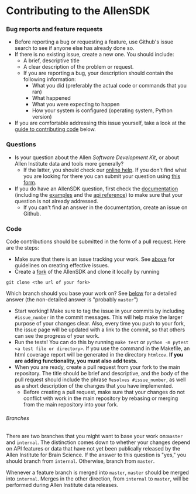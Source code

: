# Contributing to the AllenSDK

### Bug reports and feature requests

* Before reporting a bug or requesting a feature, use Github's issue search to see if anyone else has already done so.
* If there is no existing issue, create a new one. You should include:
    * A brief, descriptive title
    * A clear description of the problem or request.
    * If you are reporting a bug, your description should contain the following information:
        * What you did (preferably the actual code or commands that you ran)
        * What happened
        * What you were expecting to happen
        * How your system is configured (operating system, Python version)
* If you are comfortable addressing this issue yourself, take a look at the [guide to contributing code](#code) below.

### Questions 

* Is your question about the Allen _Software Development Kit_, or about Allen Institute data and tools more generally?
    * If the latter, you should check our [online help](http://help.brain-map.org). If you don't find what you are looking for there you can submit your question using [this form](http://allins.convio.net/site/PageServer?pagename=send_us_a_message_ai).
* If you do have an AllenSDK question, first check the [documentation](http://alleninstitute.github.io/AllenSDK/index.html) (including the [examples](http://alleninstitute.github.io/AllenSDK/examples.html) and the [api reference](http://alleninstitute.github.io/AllenSDK/allensdk.html)) to make sure that your question is not already addressed.
    * If you can't find an answer in the documentation, create an issue on Github.

### Code

Code contributions should be submitted in the form of a pull request. Here are the steps:

* Make sure that there is an issue tracking your work. See [above](#bug-reports-and-feature-requests) for guidelines on creating effective issues.
* Create a [fork](https://help.github.com/articles/fork-a-repo/) of the AllenSDK and clone it locally by running
```
git clone <the url of your fork>
```
Which branch should you base your work on? See [below](#branches) for a detailed answer (the non-detailed answer is "probably `master`")
* Start working! Make sure to tag the issue in your commits by including `#issue_number` in the commit messages. This will help make the larger purpose of your changes clear. 
Also, every time you push to your fork, the issue page will be updated with a link to the commit, so that others can see the progress of your work.
* Run the tests! You can do this by running `make test` or `python -m pytest <a test file or directory>`. If you use the command in the Makefile, an html coverage report will be generated in the directory `htmlcov`.
**If you are adding functionality, you must also add tests.**
* When you are ready, create a pull request from your fork to the main repository. The title should be brief and descriptive, 
and the body of the pull request should include the phrase `Resolves #issue_number`, as well as a short description of the changes that you have implemented.
    * Before creating a pull request, make sure that your changes do not conflict with work in the main repository by rebasing or merging from the main repository into your fork.

###### Branches

There are two branches that you might want to base your work on:`master` and `internal`. 
The distinction comes down to whether your changes depend on API features or data that have not yet been publically released by the Allen Institute for Brain Science.
If the answer to this question is "yes," you should branch from `internal`. Otherwise, branch from `master`.

Whenever a feature branch is merged into `master`, `master` should be merged into `internal`. 
Merges in the other direction, from `internal` to `master`, will be performed during Allen Institute data releases.
